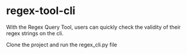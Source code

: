 # regex-tool-cli
With the Regex Query Tool, users can quickly check the validity of their regex strings on the cli. 

Clone the project and run the regex_cli.py file